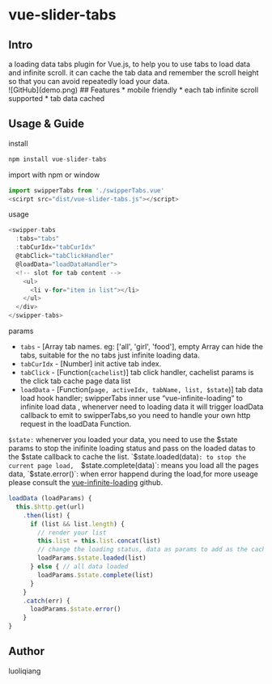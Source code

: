 # vue-slider-tabs

## Intro
<div>a loading data tabs plugin for Vue.js, to help you to use tabs to load data and infinite scroll.
it can cache the tab data and remember the scroll height so that you can avoid repeatedly load your data.</div>
![GitHub](demo.png)
## Features
* mobile friendly
* each tab infinite scroll supported
* tab data cached

## Usage & Guide
install
```js
npm install vue-slider-tabs
```
import with npm or window
```js
import swipperTabs from './swipperTabs.vue'
<scirpt src="dist/vue-slider-tabs.js"></script>
```
usage
```js
<swipper-tabs
  :tabs="tabs"
  :tabCurIdx="tabCurIdx"
  @tabClick="tabClickHandler"
  @loadData="loadDataHandler">
  <!-- slot for tab content -->
    <ul>
      <li v-for="item in list"></li>
    </ul>
  </div>
</swipper-tabs>
```
params
* `tabs` - [Array tab names. eg: ['all', 'girl', 'food'], empty Array can hide the tabs, suitable for the no tabs just infinite loading data.
* `tabCurIdx` - [Number] init active tab index.
* `tabClick` - [Function(`cachelist`)] tab click handler, cachelist params is the click tab cache page data list
* `loadData` - [Function(`page, activeIdx, tabName, list, $state`)] tab data load hook handler; swipperTabs inner use “vue-infinite-loading” to infinite load data , whenerver need to loading data it will trigger loadData callback to emit to swipperTabs,so you need to handle your own http request in the loadData Function.

`$state:` whenerver you loaded your data, you need to use the $state params to stop the inifinite loading status and pass on the loaded datas to the $state callback to cache the list.
 `$state.loaded(data)`: to stop the current page load, 
 `$state.complete(data)`: means you load all the pages data,
 `$state.error()`: when error happend during the load,for more useage please consult the [vue-infinite-loading](https://github.com/PeachScript/vue-infinite-loading) github.

```js
loadData (loadParams) {
  this.$http.get(url)
    .then(list) {
      if (list && list.length) {
        // render your list
        this.list = this.list.concat(list)
        // change the loading status, data as params to add as the cache list
        loadParams.$state.loaded(list)
      } else { // all data loaded
        loadParams.$state.complete(list)
      }
    }
    .catch(err) {
      loadParams.$state.error()
    }
}
``` 
## Author
luoliqiang
